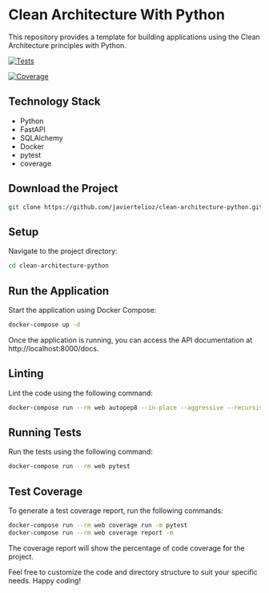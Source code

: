 # Clean Architecture With Python

This repository provides a template for building applications using the Clean Architecture principles with Python.

[![Tests](https://github.com/javiertelioz/clean-architecture-python/actions/workflows/tests.yml/badge.svg)](https://github.com/javiertelioz/clean-architecture-python/actions/workflows/tests.yml)

[![Coverage](https://github.com/javiertelioz/clean-architecture-python/raw/main/coverage.svg)](https://github.com/javiertelioz/clean-architecture-python/actions/workflows/tests.yml)

## Technology Stack

- Python
- FastAPI
- SQLAlchemy
- Docker
- pytest
- coverage

## Download the Project

```bash
git clone https://github.com/javiertelioz/clean-architecture-python.git
```

## Setup

Navigate to the project directory:

```bash
cd clean-architecture-python
```

## Run the Application

Start the application using Docker Compose:

```bash
docker-compose up -d
```

Once the application is running, you can access the API documentation at http://localhost:8000/docs.

## Linting

Lint the code using the following command:

```bash
docker-compose run --rm web autopep8 --in-place --aggressive --recursive .
```

## Running Tests

Run the tests using the following command:

```bash
docker-compose run --rm web pytest
```

## Test Coverage

To generate a test coverage report, run the following commands:

```bash
docker-compose run --rm web coverage run -m pytest
docker-compose run --rm web coverage report -m
```

The coverage report will show the percentage of code coverage for the project.

Feel free to customize the code and directory structure to suit your specific needs. Happy coding!

